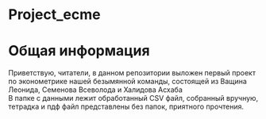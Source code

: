 # Project_ecme
 
<h1> Общая информация </h1>

Приветствую, читатели, в данном репозитории выложен первый проект по эконометрике нашей безымянной команды, состоящей из Ващина Леонида, Семенова Всеволода и Халидова Асхаба <br>
В папке с данными лежит обработанный CSV файл, собранный вручную, тетрадка и пдф файл представлены без папок, приятного прочтения.
